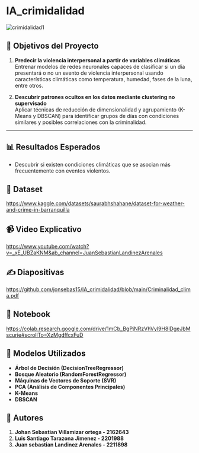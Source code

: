 # IA_crimidalidad
![crimidalidad1](https://github.com/user-attachments/assets/4d1fc3c2-ea17-452b-acd4-8fcabdbf302b)


## 🎯 Objetivos del Proyecto

1. **Predecir la violencia interpersonal a partir de variables climáticas**  
   Entrenar modelos de redes neuronales capaces de clasificar si un día presentará o no un evento de violencia interpersonal usando características climáticas como temperatura, humedad, fases de la luna, entre otros.

2. **Descubrir patrones ocultos en los datos mediante clustering no supervisado**  
   Aplicar técnicas de reducción de dimensionalidad y agrupamiento (K-Means y DBSCAN) para identificar grupos de días con condiciones similares y posibles correlaciones con la criminalidad.

---
## 📊 Resultados Esperados

- Descubrir si existen condiciones climáticas que se asocian más frecuentemente con eventos violentos.
## 📁 Dataset
https://www.kaggle.com/datasets/saurabhshahane/dataset-for-weather-and-crime-in-barranquilla


## 📹 Video Explicativo
https://www.youtube.com/watch?v=_xE_UBZaKNM&ab_channel=JuanSebastianLandinezArenales

## ✍️ Diapositivas
https://github.com/jonsebas15/IA_crimidalidad/blob/main/Criminalidad_clima.pdf

## 📓 Notebook
   https://colab.research.google.com/drive/1mCb_BgPjNRzVhVyl9H8lDgeJbMscurie#scrollTo=XzMgdffcxFuD

## 🧠 Modelos Utilizados
- **Árbol de Decisión (DecisionTreeRegressor)**
- **Bosque Aleatorio (RandomForestRegressor)**
- **Máquinas de Vectores de Soporte (SVR)**
- **PCA (Análisis de Componentes Principales)**
- **K-Means**
- **DBSCAN**

## 👥 Autores
1. **Johan Sebastian Villamizar ortega - 2162643**
2. **Luis Santiago Tarazona Jimenez - 2201988**
3. **Juan sebastian Landinez Arenales - 2211898**


